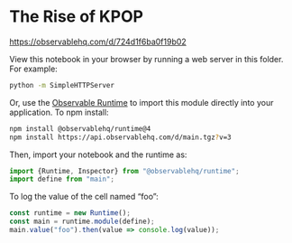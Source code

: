 # The Rise of KPOP

https://observablehq.com/d/724d1f6ba0f19b02

View this notebook in your browser by running a web server in this folder. For
example:

~~~sh
python -m SimpleHTTPServer
~~~

Or, use the [Observable Runtime](https://github.com/observablehq/runtime) to
import this module directly into your application. To npm install:

~~~sh
npm install @observablehq/runtime@4
npm install https://api.observablehq.com/d/main.tgz?v=3
~~~

Then, import your notebook and the runtime as:

~~~js
import {Runtime, Inspector} from "@observablehq/runtime";
import define from "main";
~~~

To log the value of the cell named “foo”:

~~~js
const runtime = new Runtime();
const main = runtime.module(define);
main.value("foo").then(value => console.log(value));
~~~
